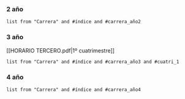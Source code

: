 ### 2 año
``` dataview
list from "Carrera" and #índice and #carrera_año2 
```
### 3 año
[[HORARIO TERCERO.pdf|1º cuatrimestre]]
``` dataview
list from "Carrera" and #índice and #carrera_año3 and #cuatri_1 
```
### 4 año
``` dataview
list from "Carrera" and #índice and #carrera_año4 
```
